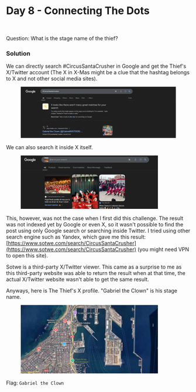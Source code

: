 # Day 8 - Connecting The Dots

<figure><img src="../../../.gitbook/assets/Day8_Letter.png" alt="" width="375"><figcaption></figcaption></figure>

Question: What is the stage name of the thief?

### Solution

We can directly search #CircusSantaCrusher in Google and get the Thief's X/Twitter account (The X in X-Mas might be a clue that the hashtag belongs to X and not other social media sites).

<figure><img src="../../../.gitbook/assets/image (13) (1) (1).png" alt=""><figcaption></figcaption></figure>

We can also search it inside X itself.

<figure><img src="../../../.gitbook/assets/image (17) (1).png" alt="" width="375"><figcaption></figcaption></figure>

This, however, was not the case when I first did this challenge. The result was not indexed yet by Google or even X, so it wasn't possible to find the post using only Google search or searching inside Twitter. I tried using other search engine such as Yandex, which gave me this result: [https://www.sotwe.com/search/CircusSantaCrusher](https://www.sotwe.com/search/CircusSantaCrusher) (you might need VPN to open this site).

Sotwe is a third-party X/Twitter viewer. This came as a surprise to me as this third-party website was able to return the result when at that time, the actual X/Twitter website wasn't able to get the same result.&#x20;

Anyways, here is The Thief's X profile. "Gabriel the Clown" is his stage name.

<figure><img src="../../../.gitbook/assets/image (16) (1).png" alt="" width="375"><figcaption></figcaption></figure>

Flag: `Gabriel the Clown`
